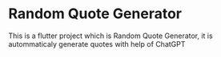 # Random Quote Generator
 This is a flutter project which is Random Quote Generator, it is autommaticaly generate quotes with help of ChatGPT
